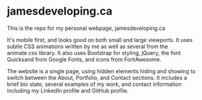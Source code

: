 # jamesdeveloping.ca

This is the repo for my personal webpage, jamesdeveloping.ca

It's mobile first, and looks good on both small and large viewports.  It uses subtle CSS animations written by me as well as several from the animate.css library.  It also uses Bootstrap for styling, jQuery, the font Quicksand from Google Fonts, and icons from FontAwesome.

The website is a single page, using hidden elements hiding and showing to switch between the About, Portfolio, and Contact sections.  It includes a brief bio state, several examples of my work, and contact information including my LinkedIn profile and GitHub profile.


